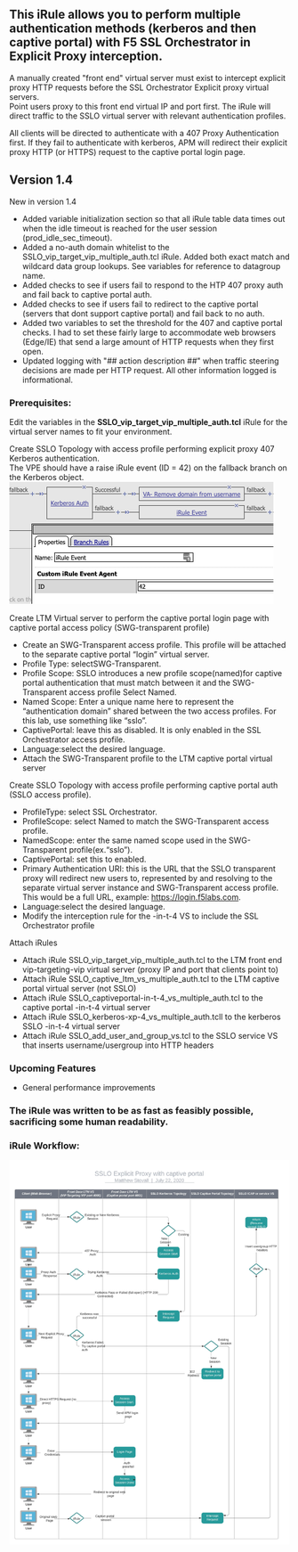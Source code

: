 ## This iRule allows you to perform multiple authentication methods (kerberos and then captive portal) with F5 SSL Orchestrator in Explicit Proxy interception. 

A manually created "front end" virtual server must exist to intercept explicit proxy HTTP requests before the SSL Orchestrator Explicit proxy virtual servers.   
Point users proxy to this front end virtual IP and port first. The iRule will direct traffic to the SSLO virtual server with relevant authentication profiles.    

All clients will be directed to authenticate with a 407 Proxy Authentication first. 
If they fail to authenticate with kerberos, APM will redirect their explicit proxy HTTP (or HTTPS) request to the captive portal login page. 

## Version 1.4
New in version 1.4  
- Added variable initialization section so that all iRule table data times out when the idle timeout is reached for the user session (prod_idle_sec_timeout).  
- Added a no-auth domain whitelist to the SSLO_vip_target_vip_multiple_auth.tcl iRule. Added both exact match and wildcard data group lookups. See variables for reference to datagroup name. 
- Added checks to see if users fail to respond to the HTP 407 proxy auth and fail back to captive portal auth. 
- Added checks to see if users fail to redirect to the captive portal (servers that dont support captive portal) and fail back to no auth.
- Added two variables to set the threshold for the 407 and captive portal checks. I had to set these fairly large to accommodate web browsers (Edge/IE) that send a large amount of HTTP requests when they first open.
- Updated logging with "## action description ##" when traffic steering decisions are made per HTTP request. All other information logged is informational. 

### Prerequisites: 
Edit the variables in the **SSLO_vip_target_vip_multiple_auth.tcl** iRule for the virtual server names to fit your environment.   

Create SSLO Topology with access profile performing explicit proxy 407  Kerberos authentication.  
The VPE should have a raise iRule event (ID = 42) on the fallback branch on the Kerberos object.     
![VPE Raise iRule](https://raw.githubusercontent.com/megamattzilla/iRules/master/SSLO_Multiple_Auth/vpe_raise_irule.png)
  
Create LTM Virtual server to perform the captive portal login page with captive portal access policy (SWG-transparent profile)  
- Create an SWG-Transparent access profile. This profile will be attached to the separate captive portal “login” virtual server.
- Profile Type: selectSWG-Transparent.
- Profile Scope: SSLO introduces a new profile scope(named)for captive portal authentication that must match between it and the SWG-Transparent access profile Select Named.
- Named Scope: Enter a unique name here to represent the “authentication domain” shared between the two access profiles. For this lab, use something like “sslo”.
- CaptivePortal: leave this as disabled. It is only enabled in the SSL Orchestrator access profile.
- Language:select the desired language.
- Attach the SWG-Transparent profile to the LTM captive portal virtual server

  
Create SSLO Topology with access profile performing captive portal auth (SSLO access profile).      
- ProfileType: select SSL Orchestrator.
- ProfileScope: select Named to match the SWG-Transparent access profile.
- NamedScope: enter the same named scope used in the SWG-Transparent profile(ex.“sslo”).   
- CaptivePortal: set this to enabled.
- Primary Authentication URI: this is the URL that the SSLO transparent proxy will redirect new users to, represented by and resolving to the separate virtual server instance and SWG-Transparent access profile. This would be a full URL, example: https://login.f5labs.com.
- Language:select the desired language.
- Modify the interception rule for the -in-t-4 VS to include the SSL Orchestrator profile


Attach iRules
- Attach iRule SSLO_vip_target_vip_multiple_auth.tcl to the LTM front end vip-targeting-vip virtual server (proxy IP and port that clients point to)
- Attach iRule SSLO_captive_ltm_vs_multiple_auth.tcl to the LTM captive portal virtual server (not SSLO)
- Attach iRule SSLO_captiveportal-in-t-4_vs_multiple_auth.tcl to the captive portal -in-t-4 virtual server
- Attach iRule SSLO_kerberos-xp-4_vs_multiple_auth.tcll to the kerberos SSLO -in-t-4 virtual server
- Attach iRule SSLO_add_user_and_group_vs.tcl to the SSLO service VS that inserts username/usergroup into HTTP headers

### Upcoming Features
- General performance improvements 

### The iRule was written to be as fast as feasibly possible, sacrificing some human readability.  

### iRule Workflow: 
![iRule Workflow](https://raw.githubusercontent.com/megamattzilla/iRules/master/SSLO_Multiple_Auth/irule_flow.jpeg)
